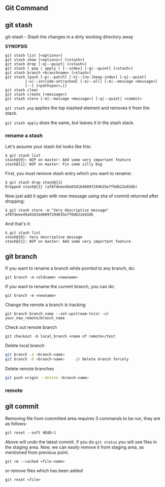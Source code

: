 ## Git Command

## git stash

git-stash - Stash the changes in a dirty working directory away

**SYNOPSIS**

```shell
git stash list [<options>]
git stash show [<options>] [<stash>]
git stash drop [-q|--quiet] [<stash>]
git stash ( pop | apply ) [--index] [-q|--quiet] [<stash>]
git stash branch <branchname> [<stash>]
git stash [push [-p|--patch] [-k|--[no-]keep-index] [-q|--quiet]
	     [-u|--include-untracked] [-a|--all] [-m|--message <message>]
	     [--] [<pathspec>…]]
git stash clear
git stash create [<message>]
git stash store [-m|--message <message>] [-q|--quiet] <commit>
```

`git stash pop` applies the top stashed element and removes it from the stack.

`git stash apply` does the same, but leaves it in the stash stack.

### rename a stash

Let's assume your stash list looks like this:

```
$ git stash list
stash@{0}: WIP on master: Add some very important feature 
stash@{1}: WIP on master: Fix some silly bug
```

First, you must remove stash entry which you want to rename:

```
$ git stash drop stash@{1}
Dropped stash@{1} (af8fdeee49a03d1b4609f294635e7f0d622e03db)
```

Now just add it again with new message using sha of commit returned after dropping:

```
$ git stash store -m "Very descriptive message" af8fdeee49a03d1b4609f294635e7f0d622e03db
```

And that's it:

```
$ git stash list
stash@{0}: Very descriptive message
stash@{1}: WIP on master: Add some very important feature
```



## git branch

If you want to rename a branch while pointed to any branch, do:

```
git branch -m <oldname> <newname>
```

If you want to rename the current branch, you can do:

```
git branch -m <newname>
```

Change the remote a branch is tracking

```
git branch branch_name --set-upstream-to(or -u) your_new_remote/branch_name
```

Check out remote branch

```shell
git checkout -b local_branch <name of remote>/test
```

Delete local branch

```bash
git branch -d <branch-name>
git branch -D <branch-name>		// Delete branch forcely
```

Delete remote branches

```bash
git push origin --delete <branch-name>
```



### remote









## git commit

Removing file from committed area requires 3 commands to be run, they are as follows-

```shell
git reset --soft HEAD~1
```

Above will undo the latest commit. if you do `git status` you will see files in the staging area. Now, we can easily remove it from staging area, as mentioned from previous point.

```shell
git rm --cached <file-name>
```

or remove files which has been added

```shell
git reset <file>
```

